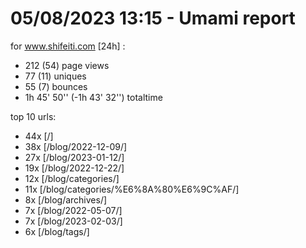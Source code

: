 # 05/08/2023 13:15 - Umami report
for www.shifeiti.com [24h] :

 - 212 (54) page views
 - 77 (11) uniques
 - 55 (7) bounces
 - 1h 45' 50'' (-1h 43' 32'') totaltime


top 10 urls:
 - 44x [/]
 - 38x [/blog/2022-12-09/]
 - 27x [/blog/2023-01-12/]
 - 19x [/blog/2022-12-22/]
 - 12x [/blog/categories/]
 - 11x [/blog/categories/%E6%8A%80%E6%9C%AF/]
 - 8x [/blog/archives/]
 - 7x [/blog/2022-05-07/]
 - 7x [/blog/2023-02-03/]
 - 6x [/blog/tags/]


